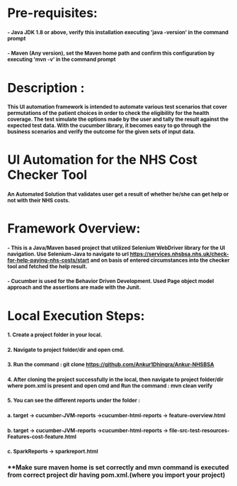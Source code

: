 # Pre-requisites:
#### <sub>- Java JDK 1.8 or above, verify this installation executing 'java -version' in the command prompt</sub>
#### <sub>- Maven (Any version), set the Maven home path and confirm this configuration by executing 'mvn -v' in the command prompt</sub>

# Description : 
#### <sub>This UI automation framework is intended to automate various test scenarios that cover permutations of the patient choices in order to check the eligibility for the health coverage. The test simulate the options made by the user and tally the result against the expected test data. With the cucumber library, it becomes easy to go through the business scenarios and verify the outcome for the given sets of input data. </sub>
  
# UI Automation for the NHS Cost Checker Tool
#### <sub>An Automated Solution that validates user get a result of whether he/she can get help or not with their NHS costs.</sub>

# Framework Overview: 
#### <sub>- This is a Java/Maven based project that utilized Selenium WebDriver library for the UI navigation. Use Selenium-Java to navigate to url https://services.nhsbsa.nhs.uk/check-for-help-paying-nhs-costs/start and on basis of entered circumstances into the checker tool and fetched the help result.</sub> 
#### <sub>- Cucumber is used for the Behavior Driven Development. Used Page object model approach and the assertions are made with the Junit.</sub>

# Local Execution Steps:
#### <sub>1. Create a project folder in your local.</sub>
#### <sub>2. Navigate to project folder/dir and open cmd.</sub>
#### <sub>3. Run the command : git clone https://github.com/Ankur1Dhingra/Ankur-NHSBSA</sub>
#### <sub>4. After cloning the project successfully in the local, then navigate to project folder/dir where pom.xml is present and open cmd and Run the command : mvn clean verify</sub>
#### <sub>5. You can see the different reports under the folder : </sub>
#### <sub>     a. target -> cucumber-JVM-reports ->cucumber-html-reports -> feature-overview.html</sub>
#### <sub>     b. target -> cucumber-JVM-reports ->cucumber-html-reports -> file-src-test-resources-Features-cost-feature.html</sub>
#### <sub>     c. SparkReports -> sparkreport.html</sub>

#### **Make sure maven home is set correctly and mvn command is executed from correct project dir having pom.xml.(where you import your project)

